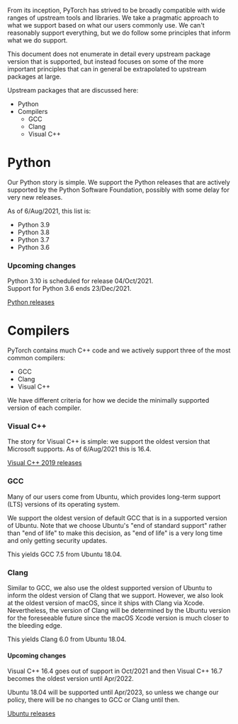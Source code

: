 From its inception, PyTorch has strived to be broadly compatible with
wide ranges of upstream tools and libraries. We take a pragmatic
approach to what we support based on what our users commonly use. We
can't reasonably support everything, but we do follow some principles
that inform what we do support.

This document does not enumerate in detail every upstream package
version that is supported, but instead focuses on some of the more
important principles that can in general be extrapolated to upstream
packages at large.

Upstream packages that are discussed here:
- Python
- Compilers
  - GCC
  - Clang
  - Visual C++

Python
======
Our Python story is simple. We support the Python releases that are
actively supported by the Python Software Foundation, possibly with
some delay for very new releases.

As of 6/Aug/2021, this list is:
- Python 3.9
- Python 3.8
- Python 3.7
- Python 3.6

### Upcoming changes
Python 3.10 is scheduled for release 04/Oct/2021.  
Support for Python 3.6 ends 23/Dec/2021.

[Python releases](https://www.python.org/downloads/)

Compilers
=========
PyTorch contains much C++ code and we actively support three of the
most common compilers:
- GCC
- Clang
- Visual C++

We have different criteria for how we decide the minimally supported
version of each compiler.

### Visual C++
The story for Visual C++ is simple: we support the oldest version that
Microsoft supports. As of 6/Aug/2021 this is 16.4.

[Visual C++ 2019 releases](https://docs.microsoft.com/en-us/visualstudio/releases/2019/servicing)

### GCC
Many of our users come from Ubuntu, which provides long-term support
(LTS) versions of its operating system.

We support the oldest version of default GCC that is in a supported
version of Ubuntu. Note that we choose Ubuntu's "end of standard
support" rather than "end of life" to make this decision, as "end of
life" is a very long time and only getting security updates.

This yields GCC 7.5 from Ubuntu 18.04.

### Clang

Similar to GCC, we also use the oldest supported version of Ubuntu to
inform the oldest version of Clang that we support. However, we also
look at the oldest version of macOS, since it ships with Clang via
Xcode. Nevertheless, the version of Clang will be determined by the
Ubuntu version for the foreseeable future since the macOS Xcode
version is much closer to the bleeding edge.

This yields Clang 6.0 from Ubuntu 18.04.

#### Upcoming changes

Visual C++ 16.4 goes out of support in Oct/2021 and then Visual C++
16.7 becomes the oldest version until Apr/2022.

Ubuntu 18.04 will be supported until Apr/2023, so unless we change our
policy, there will be no changes to GCC or Clang until then.

[Ubuntu releases](https://wiki.ubuntu.com/Releases)
